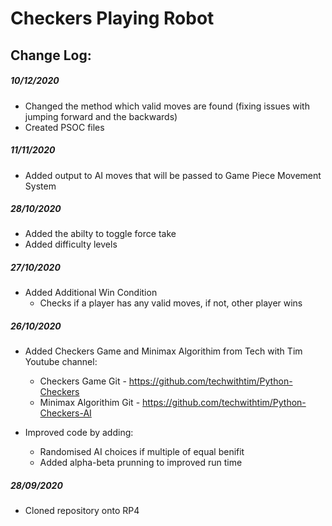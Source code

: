 # Checkers Playing Robot

## Change Log:

##### 10/12/2020
- Changed the method which valid moves are found (fixing issues with jumping forward and the backwards)
- Created PSOC files
##### 11/11/2020
- Added output to AI moves that will be passed to Game Piece Movement System

##### 28/10/2020
- Added the abilty to toggle force take
- Added difficulty levels

##### 27/10/2020
- Added Additional Win Condition
	- Checks if a player has any valid moves, if not, other player wins

##### 26/10/2020
- Added Checkers Game and Minimax Algorithim from Tech with Tim Youtube channel:
	- Checkers Game Git - https://github.com/techwithtim/Python-Checkers
	- Minimax Algorithim Git - https://github.com/techwithtim/Python-Checkers-AI

- Improved code by adding:
	- Randomised AI choices if multiple of equal benifit
	- Added alpha-beta prunning to improved run time

##### 28/09/2020
- Cloned repository onto RP4
